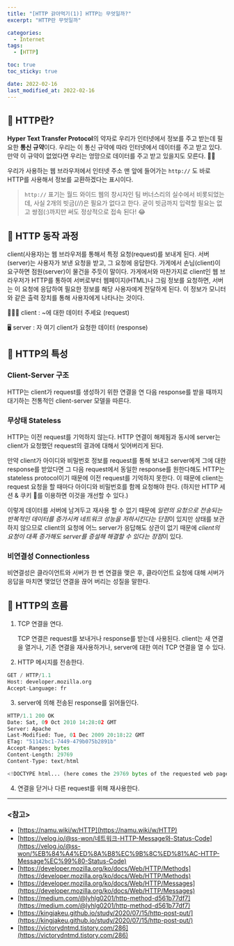 ```yaml
---
title: "[HTTP 갉아먹기(1)] HTTP는 무엇일까?"
excerpt: "HTTP란 무엇일까"

categories:
  - Internet
tags:
  - [HTTP]

toc: true
toc_sticky: true

date: 2022-02-16
last_modified_at: 2022-02-16
---
```


## 🤔 HTTP란?

**Hyper Text Transfer Protocol**의 약자로 우리가 인터넷에서 정보를 주고 받는데 필요한 **통신 규약**이다. 우리는 이 통신 규약에 따라 인터넷에서 데이터를 주고 받고 있다. 만약 이 규약이 없었다면 우리는 엉망으로 데이터를 주고 받고 있을지도 모른다. 😵‍💫 

우리가 사용하는 웹 브라우저에서 인터넷 주소 맨 앞에 들어가는 `http://` 도 바로 HTTP를 사용해서 정보를 교환하겠다는 표시이다.

> `http://` 표기는 월드 와이드 웹의 창시자인 팀 버너스리의 실수에서 비롯되었는데, 사실 2개의 빗금(//)은 필요가 없다고 한다. 굳이 빗금까지 입력할 필요는 없고 쌍점(:)까지만 써도 정상적으로 접속 된다! 😂

## 📍 HTTP 동작 과정

client(사용자)는 웹 브라우저를 통해서 특정 요청(request)를 보내게 된다. 서버(server)는 사용자가 보낸 요청을 받고, 그 요청에 응답한다. 가게에서 손님(client)이 요구하면 점원(server)이 물건을 주듯이 말이다. 가게에서와 마찬가지로 client인 웹 브라우저가 HTTP를 통하여 서버로부터 웹페이지(HTML)나 그림 정보를 요청하면, 서버는 이 요청에 응답하여 필요한 정보를 해당 사용자에게 전달하게 된다. 이 정보가 모니터와 같은 출력 장치를 통해 사용자에게 나타나는 것이다.

🙋🏻‍♀️ client : ~에 대한 데이터 주세요 (request)

🖥️ server : 자 여기 client가 요청한 데이터 (response) 

## 📍 HTTP의 특성

### Client-Server 구조

HTTP는 client가 request를 생성하기 위한 연결을 연 다음 response를 받을 때까지 대기하는 전통적인 client-server 모델을 따른다.

### 무상태 Stateless

HTTP는 이전 request를 기억하지 않는다. HTTP 연결이 해제됨과 동시에 server는 client가 요청했던 request의 결과에 대해서 잊어버리게 된다. 

만약 client가 아이디와 비밀번호 정보를 request를 통해 보내고 server에게 그에 대한 response를 받았다면 그 다음 request에서 동일한 response를 원한다해도 HTTP는 stateless protocol이기 때문에 이전 request를 기억하지 못한다. 이 때문에 client는 request 요청을 할 때마다 아이디와 비밀번호를 함께 요청해야 한다. (하지만 HTTP 세션 & 쿠키 🍪를 이용하면 이것을 개선할 수 있다.)

이렇게 데이터를 서버에 남겨두고 재사용 할 수 없기 때문에 *일련의 요청으로 전송되는 반복적인 데이터를 증가시켜 네트워크 성능을 저하시킨다는 단점*이 있지만 상태를 보관하지 않으므로 client의 요청에 어느 server가 응답해도 상관이 없기 때문에 *client의 요청이 대폭 증가해도 server를 증설해 해결할 수 있다는 장점*이 있다.

### 비연결성 Connectionless

비연결성은 클라이언트와 서버가 한 번 연결을 맺은 후, 클라이언트 요청에 대해 서버가 응답을 마치면 맺었던 연결을 끊어 버리는 성질을 말한다.

## 📍 HTTP의 흐름

1. TCP 연결을 연다.
    
    TCP 연결은 request를 보내거나 response를 받는데 사용된다. client는 새 연결을 열거나, 기존 연결을 재사용하거나, server에 대한 여러 TCP 연결을 열 수 있다.
    
2. HTTP 메시지를 전송한다.

```python
GET / HTTP/1.1
Host: developer.mozilla.org
Accept-Language: fr
```

3. server에 의해 전송된 response를 읽어들인다.

```python
HTTP/1.1 200 OK
Date: Sat, 09 Oct 2010 14:28:02 GMT
Server: Apache
Last-Modified: Tue, 01 Dec 2009 20:18:22 GMT
ETag: "51142bc1-7449-479b075b2891b"
Accept-Ranges: bytes
Content-Length: 29769
Content-Type: text/html

<!DOCTYPE html... (here comes the 29769 bytes of the requested web page)
```

4. 연결을 닫거나 다른 request를 위해 재사용한다.

---

### <참고>

- [https://namu.wiki/w/HTTP](https://namu.wiki/w/HTTP)
- [https://velog.io/@ss-won/네트워크-HTTP-Message와-Status-Code](https://velog.io/@ss-won/%EB%84%A4%ED%8A%B8%EC%9B%8C%ED%81%AC-HTTP-Message%EC%99%80-Status-Code)
- [https://developer.mozilla.org/ko/docs/Web/HTTP/Methods](https://developer.mozilla.org/ko/docs/Web/HTTP/Methods)
- [https://developer.mozilla.org/ko/docs/Web/HTTP/Messages](https://developer.mozilla.org/ko/docs/Web/HTTP/Messages)
- [https://medium.com/@lyhlg0201/http-method-d561b77df7](https://medium.com/@lyhlg0201/http-method-d561b77df7)
- [https://kingjakeu.github.io/study/2020/07/15/http-post-put/](https://kingjakeu.github.io/study/2020/07/15/http-post-put/)
- [https://victorydntmd.tistory.com/286](https://victorydntmd.tistory.com/286)